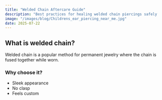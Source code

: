 ```yaml
---
title: "Welded Chain Aftercare Guide"
description: "Best practices for healing welded chain piercings safely and effectively."
image: "/images/blog/Childrens_ear_piercing_near_me.jpg"
date: 2025-07-22
---
```


## What is welded chain?

Welded chain is a popular method for permanent jewelry where the chain is fused together while worn.

### Why choose it?

- Sleek appearance
- No clasp
- Feels custom
